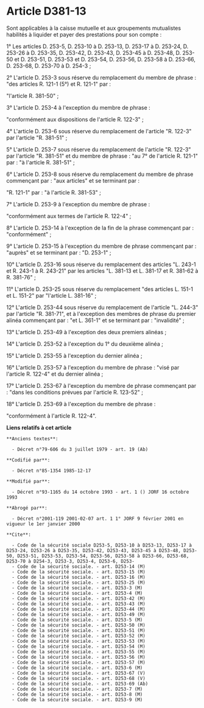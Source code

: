 # Article D381-13

Sont applicables à la caisse mutuelle et aux groupements mutualistes habilités à liquider et payer des prestations pour son
compte :

1° Les articles D. 253-5, D. 253-10 à D. 253-13, D. 253-17 à D. 253-24, D. 253-26 à D. 253-35, D. 253-42, D. 253-43, D.
253-45 à D. 253-48, D. 253-50 et D. 253-51, D. 253-53 et D. 253-54, D. 253-56, D. 253-58 à D. 253-66, D. 253-68, D. 253-70 à
D. 254-3 ;

2° L'article D. 253-3 sous réserve du remplacement du membre de phrase : "des articles R. 121-1 (5°) et R. 121-1" par :

"l'article R. 381-50" ;

3° L'article D. 253-4 à l'exception du membre de phrase :

"conformément aux dispositions de l'article R. 122-3" ;

4° L'article D. 253-6 sous réserve du remplacement de l'article "R. 122-3" par l'article "R. 381-51" ;

5° L'article D. 253-7 sous réserve du remplacement de l'article "R. 122-3" par l'article "R. 381-51" et du membre de phrase :
"au 7° de l'article R. 121-1" par : "à l'article R. 381-51" ;

6° L'article D. 253-8 sous réserve du remplacement du membre de phrase commençant par : "aux articles" et se terminant par :

"R. 121-1" par : "à l'article R. 381-53" ;

7° L'article D. 253-9 à l'exception du membre de phrase :

"conformément aux termes de l'article R. 122-4" ;

8° L'article D. 253-14 à l'exception de la fin de la phrase commençant par : "conformément" ;

9° L'article D. 253-15 à l'exception du membre de phrase commençant par : "auprès" et se terminant par : "D. 253-1" ;

10° L'article D. 253-16 sous réserve du remplacement des articles "L. 243-1 et R. 243-1 à R. 243-21" par les articles "L.
381-13 et L. 381-17 et R. 381-62 à R. 381-76" ;

11° L'article D. 253-25 sous réserve du remplacement "des articles L. 151-1 et L. 151-2" par "l'article L. 381-16" ;

12° L'article D. 253-44 sous réserve du remplacement de l'article "L. 244-3" par l'article "R. 381-71", et à l'exception des
membres de phrase du premier alinéa commençant par : "et L. 361-1" et se terminant par : "invalidité" ;

13° L'article D. 253-49 à l'exception des deux premiers alinéas ;

14° L'article D. 253-52 à l'exception du 1° du deuxième alinéa ;

15° L'article D. 253-55 à l'exception du dernier alinéa ;

16° L'article D. 253-57 à l'exception du membre de phrase : "visé par l'article R. 122-4" et du dernier alinéa ;

17° L'article D. 253-67 à l'exception du membre de phrase commençant par : "dans les conditions prévues par l'article R.
123-52" ;

18° L'article D. 253-69 à l'exception du membre de phrase :

"conformément à l'article R. 122-4".

**Liens relatifs à cet article**

	**Anciens textes**:

	  - Décret n°79-606 du 3 juillet 1979 - art. 19 (Ab)

	**Codifié par**:

	  - Décret n°85-1354 1985-12-17

	**Modifié par**:

	  - Décret n°93-1165 du 14 octobre 1993 - art. 1 () JORF 16 octobre 1993

	**Abrogé par**:

	  - Décret n°2001-119 2001-02-07 art. 1 1° JORF 9 février 2001 en vigueur le 1er janvier 2000

	**Cite**:

	  - Code de la sécurité sociale D253-5, D253-10 à D253-13, D253-17 à D253-24, D253-26 à D253-35, D253-42, D253-43, D253-45 à D253-48, D253-50, D253-51, D253-53, D253-54, D253-56, D253-58 à D253-66, D253-68, D253-70 à D254-3, D253-3, D253-4, D253-6, D253-
	  - Code de la sécurité sociale. - art. D253-14 (M)
	  - Code de la sécurité sociale. - art. D253-15 (M)
	  - Code de la sécurité sociale. - art. D253-16 (M)
	  - Code de la sécurité sociale. - art. D253-25 (M)
	  - Code de la sécurité sociale. - art. D253-3 (M)
	  - Code de la sécurité sociale. - art. D253-4 (M)
	  - Code de la sécurité sociale. - art. D253-42 (M)
	  - Code de la sécurité sociale. - art. D253-43 (M)
	  - Code de la sécurité sociale. - art. D253-44 (M)
	  - Code de la sécurité sociale. - art. D253-49 (M)
	  - Code de la sécurité sociale. - art. D253-5 (M)
	  - Code de la sécurité sociale. - art. D253-50 (M)
	  - Code de la sécurité sociale. - art. D253-51 (M)
	  - Code de la sécurité sociale. - art. D253-52 (M)
	  - Code de la sécurité sociale. - art. D253-53 (M)
	  - Code de la sécurité sociale. - art. D253-54 (M)
	  - Code de la sécurité sociale. - art. D253-55 (M)
	  - Code de la sécurité sociale. - art. D253-56 (M)
	  - Code de la sécurité sociale. - art. D253-57 (M)
	  - Code de la sécurité sociale. - art. D253-6 (M)
	  - Code de la sécurité sociale. - art. D253-67 (V)
	  - Code de la sécurité sociale. - art. D253-68 (V)
	  - Code de la sécurité sociale. - art. D253-69 (Ab)
	  - Code de la sécurité sociale. - art. D253-7 (M)
	  - Code de la sécurité sociale. - art. D253-8 (M)
	  - Code de la sécurité sociale. - art. D253-9 (M)
